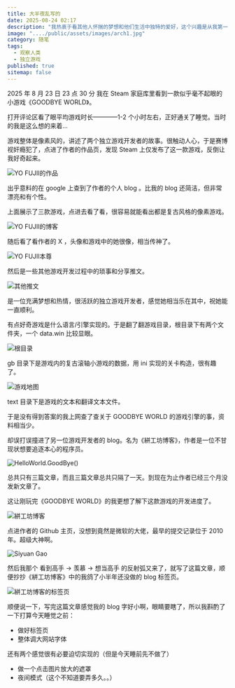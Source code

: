 ```yaml
---
title: 大半夜乱写的
date: 2025-08-24 02:17
description: "我热衷于看其他人怀揣的梦想和他们生活中独特的爱好，这个兴趣是从我第一次看到卜卜口大佬博客的时候开始的"
image: "..../public/assets/images/arch1.jpg"
category: 随笔
tags:
  - 观察人类
  - 独立游戏
published: true
sitemap: false
---
```


2025 年 8 月 23 日 23 点 30 分 我在 Steam 家庭库里看到一款似乎毫不起眼的小游戏《GOODBYE WORLD》。

打开评论区看了眼平均游戏时长————1-2 个小时左右，正好通关了睡觉。当时的我是这么想的来着...

游戏整体是像素风的，讲述了两个独立游戏开发者的故事。很触动人心，于是赛博视奸瘾犯了，点进了作者的作品页，发现 Steam 上仅发布了这一款游戏，反倒让我好奇起来。

![YO FUJII的作品](../public/assets/images/YOFUJII1.png)

出乎意料的在 google 上查到了作者的个人 blog 。比我的 blog 还简洁，但非常漂亮和有个性。

上面展示了三款游戏，点进去看了看，很容易就能看出都是复古风格的像素游戏。

![YO FUJII的博客](../public/assets/images/YOFUJII2.png)

随后看了看作者的 X ，头像和游戏中的她很像，相当传神了。

![YO FUJII本尊](../public/assets/images/YOFUJII3.png)

然后是一些其他游戏开发过程中的琐事和分享推文。

![其他推文](../public/assets/images/YOFUJII4.png)

是一位充满梦想和热情，很活跃的独立游戏开发者，感觉她相当乐在其中，祝她能一直顺利。

有点好奇游戏是什么语言/引擎实现的。于是翻了翻游戏目录，根目录下有两个文件夹，一个 data.win 比较显眼。

![根目录](../public/assets/images/YOFUJII5.png)

gb 目录下是游戏内的复古滚轴小游戏的数据，用 ini 实现的关卡构造，很有趣了。

![游戏地图](../public/assets/images/YOFUJII6.png)

text 目录下是游戏的文本和翻译文本文件。

于是没有得到答案的我上网查了查关于 GOODBYE WORLD 的游戏引擎的事，资料相当少。

却误打误撞进了另一位游戏开发者的 blog。名为《絣工坊博客》，作者是一位不甘现状想要追逐本心的程序员。

![HelloWorld.GoodBye() ](../public/assets/images/YOFUJII7.png)

总共只有三篇文章，而且三篇文章总共只隔了一天。到现在为止作者已经三个月没发新文章了。

这让刚玩完《GOODBYE WORLD》的我更想了解下这款游戏的开发进度了。

![絣工坊博客](../public/assets/images/YOFUJII8.png)

点进作者的 Github 主页，没想到竟然是微软的大佬，最早的提交记录位于 2010 年。超级大神啊。

![Siyuan Gao](../public/assets/images/YOFUJII9.png)

然后我那个 看到高手 -> 羡慕 -> 想当高手 的反射弧又来了，就写了这篇文章，顺便抄抄《絣工坊博客》中的我鸽了小半年还没做的 blog 标签页。

![絣工坊博客的标签页](../public/assets/images/YOFUJII10.png)

顺便说一下，写完这篇文章感觉我的 blog 字好小啊，眼睛要瞎了，所以我斟酌了一下打算今天睡觉之前：

- 做好标签页
- 整体调大网站字体

还有两个感觉很有必要迫切实现的（但是今天睡前先不做了）

- 做一个点击图片放大的遮罩
- 夜间模式（这个不知道要弄多久。。）

